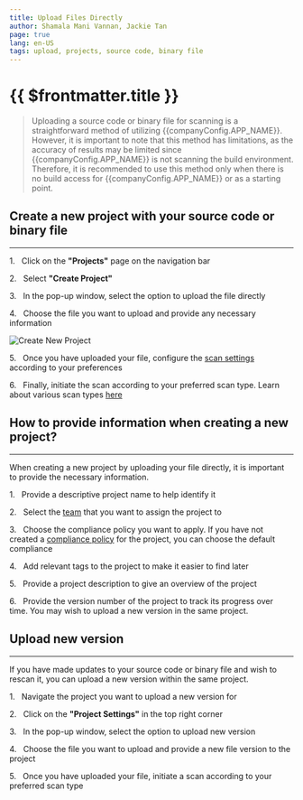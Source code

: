 ```yaml
---
title: Upload Files Directly
author: Shamala Mani Vannan, Jackie Tan
page: true
lang: en-US
tags: upload, projects, source code, binary file
---
```


<script setup>
import { companyConfig } from '../../../config/companyConfig.js'
</script>

<ClientOnly>

# {{ $frontmatter.title }}

> Uploading a source code or binary file for scanning is a straightforward method of utilizing {{companyConfig.APP_NAME}}. However, it is important to note that this method has limitations, as the accuracy of results may be limited since {{companyConfig.APP_NAME}} is not scanning the build environment. Therefore, it is recommended to use this method only when there is no build access for {{companyConfig.APP_NAME}} or as a starting point.

## Create a new project with your source code or binary file

<hr class="thick" />

1.&nbsp;&nbsp;&nbsp;Click on the **"Projects"** page on the navigation bar

2.&nbsp;&nbsp;&nbsp;Select **"Create Project"**

3.&nbsp;&nbsp;&nbsp;In the pop-up window, select the option to upload the file directly

4.&nbsp;&nbsp;&nbsp;Choose the file you want to upload and provide any necessary information

![Create New Project](/images/Create-and-Manage-Project/Upload-Files-Directly-1.png)

5.&nbsp;&nbsp;&nbsp;Once you have uploaded your file, configure the [scan settings]() according to your preferences

6.&nbsp;&nbsp;&nbsp;Finally, initiate the scan according to your preferred scan type. Learn about various scan types [here]()

## How to provide information when creating a new project?

<hr class="thick" />

When creating a new project by uploading your file directly, it is important to provide the necessary information.

1.&nbsp;&nbsp;&nbsp;Provide a descriptive project name to help identify it

2.&nbsp;&nbsp;&nbsp;Select the [team]() that you want to assign the project to

3.&nbsp;&nbsp;&nbsp;Choose the compliance policy you want to apply. If you have not created a [compliance policy]() for the project, you can choose the default compliance

4.&nbsp;&nbsp;&nbsp;Add relevant tags to the project to make it easier to find later

5.&nbsp;&nbsp;&nbsp;Provide a project description to give an overview of the project

6.&nbsp;&nbsp;&nbsp;Provide the version number of the project to track its progress over time. You may wish to upload a new version in the same project.

## Upload new version

<hr class="thick" />

If you have made updates to your source code or binary file and wish to rescan it, you can upload a new version within the same project.

1.&nbsp;&nbsp;&nbsp;Navigate the project you want to upload a new version for

2.&nbsp;&nbsp;&nbsp;Click on the **"Project Settings"** in the top right corner

3.&nbsp;&nbsp;&nbsp;In the pop-up window, select the option to upload new version

4.&nbsp;&nbsp;&nbsp;Choose the file you want to upload and provide a new file version to the project

5.&nbsp;&nbsp;&nbsp;Once you have uploaded your file, initiate a scan according to your preferred scan type

<!--@include: ./whats-next.md-->

</ClientOnly>
